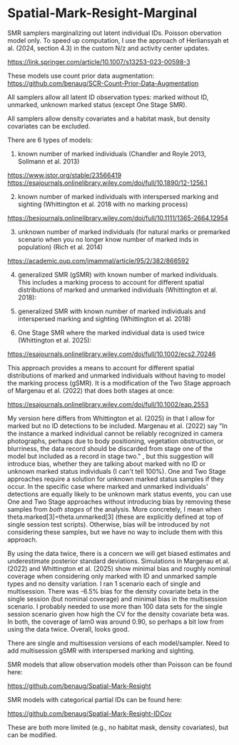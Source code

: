 # Spatial-Mark-Resight-Marginal
SMR samplers marginalizing out latent individual IDs. Poisson obervation model only. 
To speed up computation, I use the approach of Herliansyah et al. (2024, section 4.3) in the custom N/z and activity center updates.

https://link.springer.com/article/10.1007/s13253-023-00598-3

These models use count prior data augmentation: https://github.com/benaug/SCR-Count-Prior-Data-Augmentation

All samplers allow all latent ID observation types: marked without ID, unmarked, unknown marked status (except One Stage SMR).

All samplers allow density covariates and a habitat mask, but density covariates can be excluded.

There are 6 types of models: 

1) known number of marked individuals (Chandler and Royle 2013, Sollmann et al. 2013)

https://www.jstor.org/stable/23566419
https://esajournals.onlinelibrary.wiley.com/doi/full/10.1890/12-1256.1

2) known number of marked individuals with interspersed marking and sighting (Whittington et al. 2018 with no marking process)

https://besjournals.onlinelibrary.wiley.com/doi/full/10.1111/1365-2664.12954

3) unknown number of marked individuals (for natural marks or premarked scenario when you no longer know number of marked inds in population)
(Rich et al. 2014)

https://academic.oup.com/jmammal/article/95/2/382/866592

4) generalized SMR (gSMR) with known number of marked individuals. This includes a marking process to account for different spatial distributions of marked and unmarked individuals (Whittington et al. 2018):

5) generalized SMR with known number of marked individuals and interspersed marking and sighting (Whittington et al. 2018)

6) One Stage SMR where the marked individual data is used twice (Whittington et al. 2025): 

https://esajournals.onlinelibrary.wiley.com/doi/full/10.1002/ecs2.70246

This approach provides a means to account for different spatial distributions of marked and unmarked individuals without having to model the marking process (gSMR).
It is a modification of the Two Stage approach of Margenau et al. (2022) that does both stages at once:

https://esajournals.onlinelibrary.wiley.com/doi/full/10.1002/eap.2553

My version here differs from Whittington et al. (2025) in that I allow for marked but no ID detections to be included. Margenau et al. (2022) say 
"In the instance a marked individual cannot be reliably recognized in camera photographs, perhaps due to body positioning, vegetation obstruction, or blurriness, the data record should be discarded from stage one of the model but included as a record in stage two."
, but this suggestion will introduce bias, whether they are talking about marked with no ID or unknown marked status individuals (I can't tell 100%). 
One and Two Stage approaches require a solution for unknown marked status samples if they occur. 
In the specific case where marked and unmarked individuals' detections are equally likely to be unknown mark status events, you can use
One and Two Stage approaches without introducing bias by removing these samples from *both stages* of the analysis. More concretely, I mean when
theta.marked[3]=theta.unmarked[3] (these are explicitly defined at top of single session test scripts). Otherwise, bias will be introduced by not considering these samples, but we have no way to include them with this approach.

By using the data twice, there is a concern we will get biased estimates and underestimate posterior standard deviations.
Simulations in Margenau et al. (2022) and Whittington et al. (2025) show minimal bias and roughly nominal coverage when considering only marked with ID and unmarked sample types and no density variation.
I ran 1 scenario each of single and multisession. There was -6.5% bias for the density covariate beta in the single session (but nominal coverage) and minimal bias in the multisession
scenario. I probably needed to use more than 100 data sets for the single session scenario given how high the CV for the density covariate beta
was. In both, the coverage of lam0 was around 0.90, so perhaps a bit low from using the data twice. Overall, looks good.

There are single and multisession versions of each model/sampler.
Need to add multisession gSMR with interspersed marking and sighting. 

SMR models that allow observation models other than Poisson can be found here:

https://github.com/benaug/Spatial-Mark-Resight

SMR models with categorical partial IDs can be found here:

https://github.com/benaug/Spatial-Mark-Resight-IDCov

These are both more limited (e.g., no habitat mask, density covariates), but can be modified.